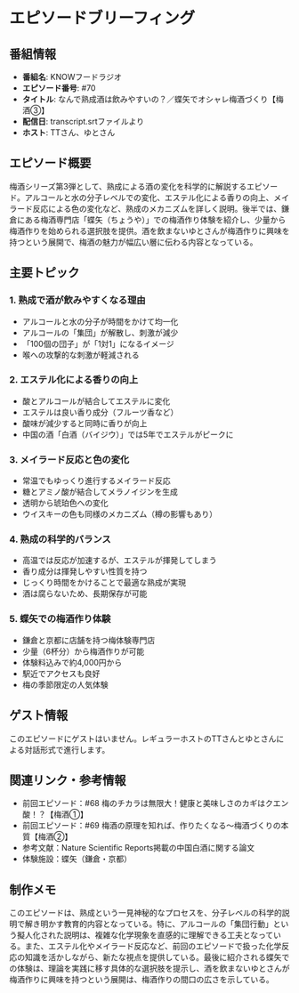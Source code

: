 # エピソードブリーフィング

## 番組情報
- **番組名**: KNOWフードラジオ
- **エピソード番号**: #70
- **タイトル**: なんで熟成酒は飲みやすいの？／蝶矢でオシャレ梅酒づくり【梅酒③】
- **配信日**: transcript.srtファイルより
- **ホスト**: TTさん、ゆとさん

## エピソード概要

梅酒シリーズ第3弾として、熟成による酒の変化を科学的に解説するエピソード。アルコールと水の分子レベルでの変化、エステル化による香りの向上、メイラード反応による色の変化など、熟成のメカニズムを詳しく説明。後半では、鎌倉にある梅酒専門店「蝶矢（ちょうや）」での梅酒作り体験を紹介し、少量から梅酒作りを始められる選択肢を提供。酒を飲まないゆとさんが梅酒作りに興味を持つという展開で、梅酒の魅力が幅広い層に伝わる内容となっている。

## 主要トピック

### 1. 熟成で酒が飲みやすくなる理由
- アルコールと水の分子が時間をかけて均一化
- アルコールの「集団」が解散し、刺激が減少
- 「100個の団子」が「1対1」になるイメージ
- 喉への攻撃的な刺激が軽減される

### 2. エステル化による香りの向上
- 酸とアルコールが結合してエステルに変化
- エステルは良い香り成分（フルーツ香など）
- 酸味が減少すると同時に香りが向上
- 中国の酒「白酒（バイジウ）」では5年でエステルがピークに

### 3. メイラード反応と色の変化
- 常温でもゆっくり進行するメイラード反応
- 糖とアミノ酸が結合してメラノイジンを生成
- 透明から琥珀色への変化
- ウイスキーの色も同様のメカニズム（樽の影響もあり）

### 4. 熟成の科学的バランス
- 高温では反応が加速するが、エステルが揮発してしまう
- 香り成分は揮発しやすい性質を持つ
- じっくり時間をかけることで最適な熟成が実現
- 酒は腐らないため、長期保存が可能

### 5. 蝶矢での梅酒作り体験
- 鎌倉と京都に店舗を持つ梅体験専門店
- 少量（6杯分）から梅酒作りが可能
- 体験料込みで約4,000円から
- 駅近でアクセスも良好
- 梅の季節限定の人気体験

## ゲスト情報

このエピソードにゲストはいません。レギュラーホストのTTさんとゆとさんによる対話形式で進行します。

## 関連リンク・参考情報

- 前回エピソード：#68 梅のチカラは無限大！健康と美味しさのカギはクエン酸！？【梅酒①】
- 前回エピソード：#69 梅酒の原理を知れば、作りたくなる〜梅酒づくりの本質【梅酒②】
- 参考文献：Nature Scientific Reports掲載の中国白酒に関する論文
- 体験施設：蝶矢（鎌倉・京都）

## 制作メモ

このエピソードは、熟成という一見神秘的なプロセスを、分子レベルの科学的説明で解き明かす教育的内容となっている。特に、アルコールの「集団行動」という擬人化された説明は、複雑な化学現象を直感的に理解できる工夫となっている。また、エステル化やメイラード反応など、前回のエピソードで扱った化学反応の知識を活かしながら、新たな視点を提供している。最後に紹介される蝶矢での体験は、理論を実践に移す具体的な選択肢を提示し、酒を飲まないゆとさんが梅酒作りに興味を持つという展開は、梅酒作りの間口の広さを示している。